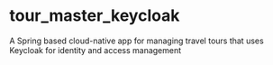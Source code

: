 # tour_master_keycloak
A Spring based cloud-native app for managing travel tours that uses Keycloak for identity and access management
